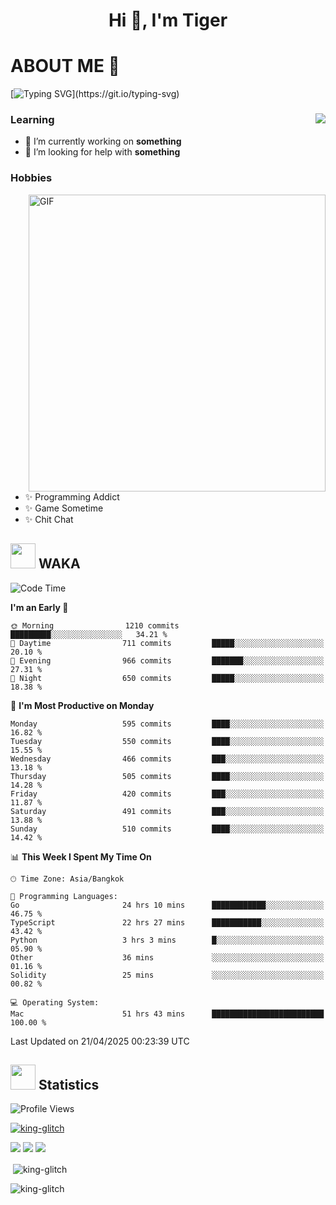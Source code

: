 <h1 align="center">Hi 👋, I'm Tiger</h1>




# ABOUT ME 💬

[![Typing SVG](https://readme-typing-svg.herokuapp.com?color=22F771&vCenter=true&lines=A+perssionate+developer+from+nowhere.)](https://git.io/typing-svg)

<div>
 <img align="right" src="https://spotify-github-profile.vercel.app/api/view?uid=12129734423&cover_image=false&theme=default&bar_color=22d016&bar_color_cover=true" />
 <h3>Learning</h3>
 
 <ul>
  <li>🔭 I’m currently working on <b>something</b></li>
  <li>🤝 I’m looking for help with <b>something</b></li>
 </ul>
 
</div>
<div>
 <h3>Hobbies</h3>
 <img align="right" height="475px"  alt="GIF" src="https://i.pinimg.com/originals/1f/b7/db/1fb7dbee557e5ed509f7517da8a84d58.gif" />
 <ul>
  <li>✨ Programming Addict</li>
  <li>✨ Game Sometime</li>
  <li>✨ Chit Chat</li>
 </ul>
 
</div>



## <img height="40" src="https://raw.githubusercontent.com/innng/innng/master/assets/kyubey.gif"/> WAKA

<!--START_SECTION:waka-->
![Code Time](http://img.shields.io/badge/Code%20Time-3%2C765%20hrs%206%20mins-blue)

**I'm an Early 🐤** 

```text
🌞 Morning                1210 commits        █████████░░░░░░░░░░░░░░░░   34.21 % 
🌆 Daytime                711 commits         █████░░░░░░░░░░░░░░░░░░░░   20.10 % 
🌃 Evening                966 commits         ███████░░░░░░░░░░░░░░░░░░   27.31 % 
🌙 Night                  650 commits         █████░░░░░░░░░░░░░░░░░░░░   18.38 % 
```
📅 **I'm Most Productive on Monday** 

```text
Monday                   595 commits         ████░░░░░░░░░░░░░░░░░░░░░   16.82 % 
Tuesday                  550 commits         ████░░░░░░░░░░░░░░░░░░░░░   15.55 % 
Wednesday                466 commits         ███░░░░░░░░░░░░░░░░░░░░░░   13.18 % 
Thursday                 505 commits         ████░░░░░░░░░░░░░░░░░░░░░   14.28 % 
Friday                   420 commits         ███░░░░░░░░░░░░░░░░░░░░░░   11.87 % 
Saturday                 491 commits         ███░░░░░░░░░░░░░░░░░░░░░░   13.88 % 
Sunday                   510 commits         ████░░░░░░░░░░░░░░░░░░░░░   14.42 % 
```


📊 **This Week I Spent My Time On** 

```text
🕑︎ Time Zone: Asia/Bangkok

💬 Programming Languages: 
Go                       24 hrs 10 mins      ████████████░░░░░░░░░░░░░   46.75 % 
TypeScript               22 hrs 27 mins      ███████████░░░░░░░░░░░░░░   43.42 % 
Python                   3 hrs 3 mins        █░░░░░░░░░░░░░░░░░░░░░░░░   05.90 % 
Other                    36 mins             ░░░░░░░░░░░░░░░░░░░░░░░░░   01.16 % 
Solidity                 25 mins             ░░░░░░░░░░░░░░░░░░░░░░░░░   00.82 % 

💻 Operating System: 
Mac                      51 hrs 43 mins      █████████████████████████   100.00 % 
```


 Last Updated on 21/04/2025 00:23:39 UTC
<!--END_SECTION:waka-->
## <img height="40" src="https://raw.githubusercontent.com/innng/innng/master/assets/kyubey.gif"/> Statistics
![Profile Views](https://komarev.com/ghpvc/?username=king-glitch)  

<p align="left"> 
 <a href="https://github.com/ryo-ma/github-profile-trophy">
  <img src="https://github-profile-trophy.vercel.app/?username=king-glitch&theme=dracula" alt="king-glitch" />
 </a> </p>

![](https://github-profile-summary-cards.vercel.app/api/cards/profile-details?username=king-glitch&theme=dracula)
![](https://github-profile-summary-cards.vercel.app/api/cards/stats?username=king-glitch&theme=dracula) 
![](https://github-profile-summary-cards.vercel.app/api/cards/productive-time?username=king-glitch&theme=dracula)


<p>&nbsp;<img align="center" src="https://github-readme-stats.vercel.app/api?username=king-glitch&theme=dracula" alt="king-glitch" /></p>

<p><img align="center" src="https://github-readme-streak-stats.herokuapp.com/?user=king-glitch&theme=dracula" alt="king-glitch" /></p>
